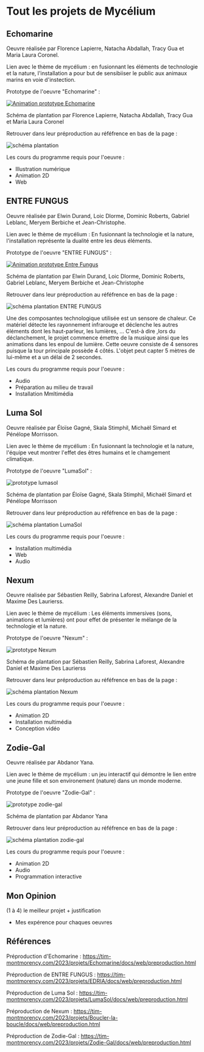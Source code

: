 # Tout les projets de Mycélium

## Echomarine

Oeuvre réalisée par Florence Lapierre, Natacha Abdallah, Tracy Gua et Maria Laura Coronel.

Lien avec le thème de mycélium : en fusionnant les éléments de technologie et la nature, l'installation a pour but de sensibiiser le public aux animaux marins
en voie d'instection.

Prototype de l'oeuvre "Echomarine" :

[![Animation prototype Echomarine](https://i9.ytimg.com/vi/kGjfmbS7kY4/mq2.jpg?sqp=CJT-zqAG-oaymwEoCMACELQB8quKqQMcGADwAQH4AbYIgAKAD4oCDAgAEAEYKSA8KH8wDw==&rs=AOn4CLDWchMhTV8v2tc8LVp2gCmCdABPnA)](https://youtube.com/shorts/kGjfmbS7kY4?feature=share)

Schéma de plantation par Florence Lapierre, Natacha Abdallah, Tracy Gua et Maria Laura Coronel

Retrouver dans leur préproduction au réféfrence en bas de la page :

![schéma plantation](https://user-images.githubusercontent.com/90852900/216374037-8080de26-ad2f-4eeb-83c4-d4192a348956.png)

Les cours du programme requis pour l'oeuvre :
- Illustration numérique
- Animation 2D
- Web

## ENTRE FUNGUS

Oeuvre réalisée par Elwin Durand, Loic Dlorme, Dominic Roberts, Gabriel Leblanc, Meryem Berbiche et Jean-Christophe.

Lien avec le thème de mycélium : En fusionnant la technologie et la nature, l'installation représente la dualité entre les deus éléments. 

Prototype de l'oeuvre "ENTRE FUNGUS" :

[![Animation prototype Entre Fungus](https://i9.ytimg.com/vi/xjFtlaNWrlU/mq2.jpg?sqp=CMCAz6AG-oaymwEoCMACELQB8quKqQMcGADwAQH4AbYIgAKAD4oCDAgAEAEYNiA5KH8wDw==&rs=AOn4CLARMhIeB-mfAg5L8NPpGntMxdemeA)]( https://www.youtube.com/shorts/xjFtlaNWrlU)

Schéma de plantation par Elwin Durand, Loic Dlorme, Dominic Roberts, Gabriel Leblanc, Meryem Berbiche et Jean-Christophe

Retrouver dans leur préproduction au réféfrence en bas de la page :


![schéma plantation ENTRE FUNGUS](https://tim-montmorency.com/2023/projets/EDRIA/docs/preproduction/medias/plan_direction_capteur.png)


Une des composantes technologique utilisée est un sensore de chaleur. Ce matériel détecte les rayonnement infrarouge et déclenche les autres éléments dont les haut-parleur, les lumières, ... C'est-à dire ,lors du déclanchement, le projet commence émettre de la musique ainsi que les animations dans les enpoul de lumière. Cette oeuvre consiste de 4 sensores puisque la tour principale possède 4 côtés. L'objet peut capter 5 mètres de lui-même et a un délai de 2 secondes.

Les cours du programme requis pour l'oeuvre :

- Audio
- Préparation au milieu de travail
- Installation Mmltimédia

## Luma Sol

Oeuvre réalisée par Éloïse Gagné, Skala Stimphil, Michaël Simard et Pénélope Morrisson.

Lien avec le thème de mycélium : En fusionnant la technologie et la nature, l'équipe veut montrer l'effet des êtres humains et le chamgement climatique.

Prototype de l'oeuvre "LumaSol" :

![prototype lumasol](https://github.com/KristyMoussally/H23_TIM_documentation/blob/main/Mycelium/media/prototype_lumasol.jpg?raw=true)

Schéma de plantation par Éloïse Gagné, Skala Stimphil, Michaël Simard et Pénélope Morrisson

Retrouver dans leur préproduction au réféfrence en bas de la page :

![schéma plantation LumaSol](https://user-images.githubusercontent.com/78884924/216165162-092f1422-7864-483e-8bc3-b1ad0243268e.png)

Les cours du programme requis pour l'oeuvre :
- Installation multimédia
- Web
- Audio

## Nexum

Oeuvre réalisée par Sébastien Reilly, Sabrina Laforest, Alexandre Daniel et Maxime Des Laurierss.

Lien avec le thème de mycélium : Les éléments immersives (sons, animations et lumières) ont pour effet de présenter le mélange de la technologie et la nature.

Prototype de l'oeuvre "Nexum" :

![prototype Nexum](https://user-images.githubusercontent.com/112190488/224383306-92d24548-2831-434e-9f0c-b1c1722defcc.png)

Schéma de plantation par Sébastien Reilly, Sabrina Laforest, Alexandre Daniel et Maxime Des Laurierss

Retrouver dans leur préproduction au réféfrence en bas de la page :

![schéma plantation Nexum](https://tim-montmorency.com/2023/projets/Nexum/docs/preproduction/medias/Passe_lumiere.png)

Les cours du programme requis pour l'oeuvre :
- Animation 2D
- Installation multimédia
- Conception vidéo

## Zodie-Gal

Oeuvre réalisée par Abdanor Yana.

Lien avec le thème de mycélium : un jeu interactif qui démontre le lien entre une jeune fille et son environement (nature) dans un monde moderne.

Prototype de l'oeuvre "Zodie-Gal" :

![prototype zodie-gal](https://github.com/KristyMoussally/H23_TIM_documentation/blob/main/Mycelium/media/prototype_zodie_gal.jpg?raw=true)

Schéma de plantation par Abdanor Yana 

Retrouver dans leur préproduction au réféfrence en bas de la page :

![schéma plantation zodie-gal](https://tim-montmorency.com/2023/projets/Zodie-Gal/docs/preproduction/outsider.png)

Les cours du programme requis pour l'oeuvre :
- Animation 2D
- Audio
- Programmation interactive

## Mon Opinion

(1 à 4) le meilleur projet + justification

+ Mes expérence pour chaques oeuvres

## Références

Préproduction d'Echomarine : https://tim-montmorency.com/2023/projets/Echomarine/docs/web/preproduction.html

Préproduction de ENTRE FUNGUS : https://tim-montmorency.com/2023/projets/EDRIA/docs/web/preproduction.html

Préproduction de Luma Sol : https://tim-montmorency.com/2023/projets/LumaSol/docs/web/preproduction.html

Préproduction de Nexum : https://tim-montmorency.com/2023/projets/Boucler-la-boucle/docs/web/preproduction.html

Préproduction de Zodie-Gal : https://tim-montmorency.com/2023/projets/Zodie-Gal/docs/web/preproduction.html
